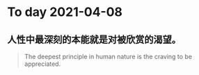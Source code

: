 
# To day 2021-04-08


## 人性中最深刻的本能就是对被欣赏的渴望。
> The deepest principle in human nature is the craving to be appreciated.

    